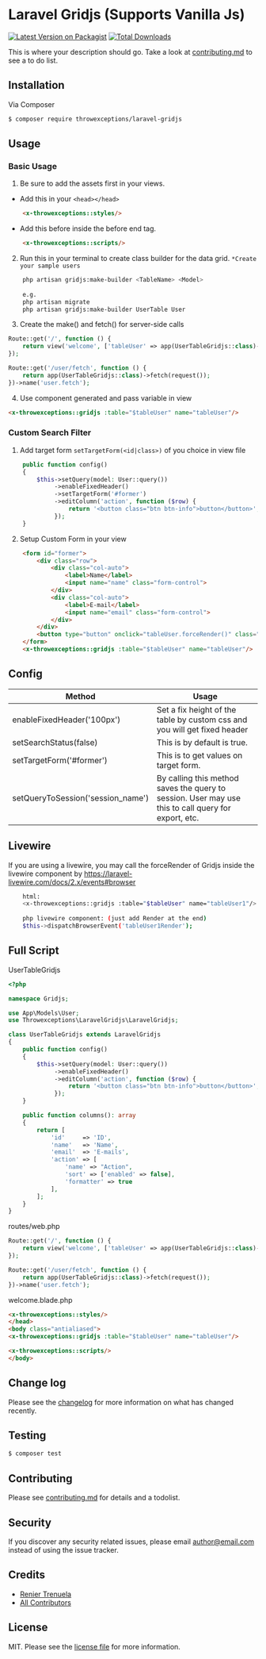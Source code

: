 # Laravel Gridjs (Supports Vanilla Js)

[![Latest Version on Packagist][ico-version]][link-packagist]
[![Total Downloads][ico-downloads]][link-downloads]

This is where your description should go. Take a look at [contributing.md](contributing.md) to see a to do list.

## Installation

Via Composer

``` bash
$ composer require throwexceptions/laravel-gridjs
```

## Usage

### Basic Usage
1. Be sure to add the assets first in your views.
- Add this in your ``` <head></head> ```
```html
    <x-throwexceptions::styles/>
```
- Add this before inside the <body> before end tag.
```html
    <x-throwexceptions::scripts/>
```

2. Run this in your terminal to create class builder for the data grid.
    `*Create your sample users`
```bash
    php artisan gridjs:make-builder <TableName> <Model>
    
    e.g.
    php artisan migrate
    php artisan gridjs:make-builder UserTable User
```

3. Create the make() and fetch() for server-side calls

```php
Route::get('/', function () {
    return view('welcome', ['tableUser' => app(UserTableGridjs::class)->make(route('user.fetch'))]);
});

Route::get('/user/fetch', function () {
    return app(UserTableGridjs::class)->fetch(request());
})->name('user.fetch');
```

4. Use component generated and pass variable in view
```html
<x-throwexceptions::gridjs :table="$tableUser" name="tableUser"/>
```
### Custom Search Filter
1. Add target form ``` setTargetForm(<id|class>) ``` of you choice in view file
```php 
    public function config()
    {
        $this->setQuery(model: User::query())
             ->enableFixedHeader()
             ->setTargetForm('#former')
             ->editColumn('action', function ($row) {
                 return '<button class="btn btn-info">button</button>';
             });
    }
```
2. Setup Custom Form in your view
```html
    <form id="former">
        <div class="row">
            <div class="col-auto">
                <label>Name</label>
                <input name="name" class="form-control">
            </div>
            <div class="col-auto">
                <label>E-mail</label>
                <input name="email" class="form-control">
            </div>
        </div>
        <button type="button" onclick="tableUser.forceRender()" class="btn btn-primary">Search</button>
    </form>
    <x-throwexceptions::gridjs :table="$tableUser" name="tableUser"/>
```
## Config 

| Method      | Usage |
| ------------- | ------------- |
| enableFixedHeader('100px')  | Set a fix height of the table by custom css and you will get fixed header  |
| setSearchStatus(false)  | This is by default is true.|
| setTargetForm('#former')| This is to get values on target form.|
| setQueryToSession('session_name')|By calling this method saves the query to session. User may use this to call query for export, etc.|  

## Livewire

If you are using a livewire, you may call the forceRender of Gridjs inside the livewire component by
https://laravel-livewire.com/docs/2.x/events#browser

```bash
    html:
    <x-throwexceptions::gridjs :table="$tableUser" name="tableUser1"/>
    
    php livewire component: (just add Render at the end)
    $this->dispatchBrowserEvent('tableUser1Render');
```

## Full Script

UserTableGridjs
```php
<?php

namespace Gridjs;

use App\Models\User;
use Throwexceptions\LaravelGridjs\LaravelGridjs;

class UserTableGridjs extends LaravelGridjs
{
    public function config()
    {
        $this->setQuery(model: User::query())
             ->enableFixedHeader()
             ->editColumn('action', function ($row) {
                 return '<button class="btn btn-info">button</button>';
             });
    }

    public function columns(): array
    {
        return [
            'id'     => 'ID',
            'name'   => 'Name',
            'email'  => 'E-mails',
            'action' => [
                'name' => "Action",
                'sort' => ['enabled' => false],
                'formatter' => true
            ],
        ];
    }
}
```
routes/web.php
```php
Route::get('/', function () {
    return view('welcome', ['tableUser' => app(UserTableGridjs::class)->make(route('user.fetch'))]);
});

Route::get('/user/fetch', function () {
    return app(UserTableGridjs::class)->fetch(request());
})->name('user.fetch');

```
welcome.blade.php
```html
<x-throwexceptions::styles/>
</head>
<body class="antialiased">
<x-throwexceptions::gridjs :table="$tableUser" name="tableUser"/>

<x-throwexceptions::scripts/>
</body>
```
## Change log

Please see the [changelog](changelog.md) for more information on what has changed recently.

## Testing

``` bash
$ composer test
```

## Contributing

Please see [contributing.md](contributing.md) for details and a todolist.

## Security

If you discover any security related issues, please email author@email.com instead of using the issue tracker.

## Credits

- [Renier Trenuela][link-author]
- [All Contributors][link-contributors]

## License

MIT. Please see the [license file](license.md) for more information.

[ico-version]: https://img.shields.io/packagist/v/throwexceptions/laravel-gridjs.svg?style=flat-square
[ico-downloads]: https://img.shields.io/packagist/dt/throwexceptions/laravel-gridjs.svg?style=flat-square
[ico-travis]: https://img.shields.io/travis/throwexceptions/laravel-gridjs/master.svg?style=flat-square
[ico-styleci]: https://styleci.io/repos/12345678/shield

[link-packagist]: https://packagist.org/packages/throwexceptions/laravel-gridjs
[link-downloads]: https://packagist.org/packages/throwexceptions/laravel-gridjs
[link-travis]: https://travis-ci.org/throwexceptions/laravel-gridjs
[link-styleci]: https://styleci.io/repos/12345678
[link-author]: https://github.com/throwexceptions
[link-contributors]: ../../contributors

